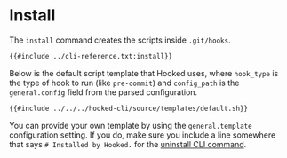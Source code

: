 # Install

The `install` command creates the scripts inside `.git/hooks`.

```sh
{{#include ../cli-reference.txt:install}}
```

Below is the default script template that Hooked uses, where `hook_type` is the type of hook to run (like `pre-commit`) and `config_path` is the `general.config` field from the parsed configuration.

```sh
{{#include ../../../hooked-cli/source/templates/default.sh}}
```

You can provide your own template by using the `general.template` configuration setting. If you do, make sure you include a line somewhere that says `# Installed by Hooked.` for the [uninstall CLI command][cli-uninstall].

[cli-uninstall]: ./uninstall.md
